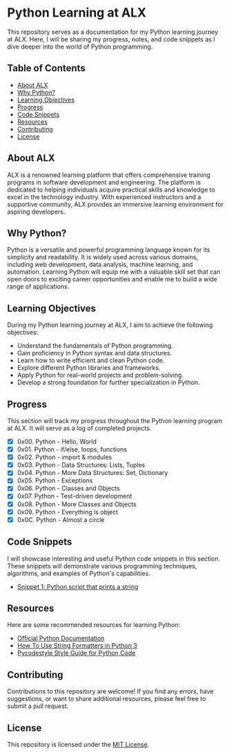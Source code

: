 # Python Learning at ALX

This repository serves as a documentation for my Python learning journey at ALX. Here, I will be sharing my progress, notes, and code snippets as I dive deeper into the world of Python programming.

## Table of Contents

- [About ALX](#about-alx)
- [Why Python?](#why-python)
- [Learning Objectives](#learning-objectives)
- [Progress](#progress)
- [Code Snippets](#code-snippets)
- [Resources](#resources)
- [Contributing](#contributing)
- [License](#license)

## About ALX

ALX is a renowned learning platform that offers comprehensive training programs in software development and engineering. The platform is dedicated to helping individuals acquire practical skills and knowledge to excel in the technology industry. With experienced instructors and a supportive community, ALX provides an immersive learning environment for aspiring developers.

## Why Python?

Python is a versatile and powerful programming language known for its simplicity and readability. It is widely used across various domains, including web development, data analysis, machine learning, and automation. Learning Python will equip me with a valuable skill set that can open doors to exciting career opportunities and enable me to build a wide range of applications.

## Learning Objectives

During my Python learning journey at ALX, I aim to achieve the following objectives:

- Understand the fundamentals of Python programming.
- Gain proficiency in Python syntax and data structures.
- Learn how to write efficient and clean Python code.
- Explore different Python libraries and frameworks.
- Apply Python for real-world projects and problem-solving.
- Develop a strong foundation for further specialization in Python.

## Progress

This section will track my progress throughout the Python learning program at ALX. It will serve as a log of completed projects.

- [x] 0x00. Python - Hello, World
- [x] 0x01. Python - if/else, loops, functions
- [x] 0x02. Python - import & modules
- [x] 0x03. Python - Data Structures: Lists, Tuples
- [x] 0x04. Python - More Data Structures: Set, Dictionary
- [x] 0x05. Python - Exceptions
- [x] 0x06. Python - Classes and Objects
- [x] 0x07. Python - Test-driven development
- [x] 0x08. Python - More Classes and Objects
- [x] 0x09. Python - Everything is object
- [x] 0x0C. Python - Almost a circle

## Code Snippets

I will showcase interesting and useful Python code snippets in this section. These snippets will demonstrate various programming techniques, algorithms, and examples of Python's capabilities.

- [Snippet 1: Python script that prints a string](0x00-python-hello_world/100-write.py)

## Resources

Here are some recommended resources for learning Python:

- [Official Python Documentation](https://docs.python.org)
- [How To Use String Formatters in Python 3](https://realpython.com/python-f-strings/)
- [Pycodestyle  Style Guide for Python Code](https://pypi.org/project/pycodestyle/)

## Contributing

Contributions to this repository are welcome! If you find any errors, have suggestions, or want to share additional resources, please feel free to submit a pull request.

## License

This repository is licensed under the [MIT License](LICENSE).

